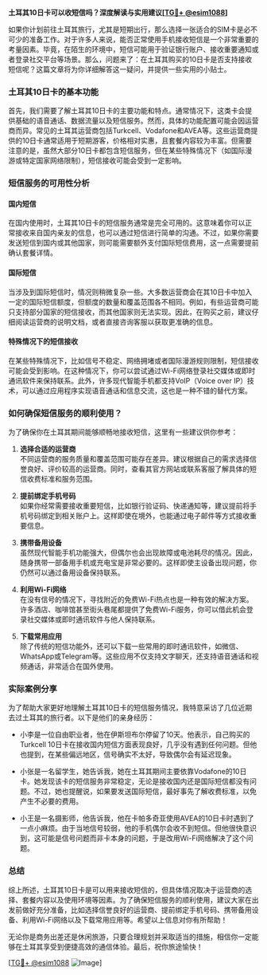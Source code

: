 **土耳其10日卡可以收短信吗？深度解读与实用建议[[TG💪+ @esim1088](https://t.me/s/esim1088)]**

如果你计划前往土耳其旅行，尤其是短期出行，那么选择一张适合的SIM卡是必不可少的准备工作。对于许多人来说，能否正常使用手机接收短信是一个非常重要的考量因素。毕竟，在陌生的环境中，短信可能用于验证银行账户、接收重要通知或者登录社交平台等场景。那么，问题来了：在土耳其购买的10日卡是否支持接收短信呢？这篇文章将为你详细解答这一疑问，并提供一些实用的小贴士。

### 土耳其10日卡的基本功能

首先，我们需要了解土耳其10日卡的主要功能和特点。通常情况下，这类卡会提供基础的语音通话、数据流量以及短信服务。然而，具体的功能配置可能会因运营商而异。常见的土耳其运营商包括Turkcell、Vodafone和AVEA等。这些运营商提供的10日卡通常适用于短期游客，价格相对实惠，且套餐内容较为丰富。但需要注意的是，虽然大部分10日卡都包含短信服务，但在某些特殊情况下（如国际漫游或特定国家网络限制），短信接收可能会受到一定影响。

### 短信服务的可用性分析

#### 国内短信
在国内使用时，土耳其10日卡的短信服务通常是完全可用的。这意味着你可以正常接收来自国内亲友的信息，也可以通过短信进行简单的沟通。不过，如果你需要发送短信到国内或其他国家，则可能需要额外支付国际短信费用，这一点需要提前确认套餐详情。

#### 国际短信
当涉及到国际短信时，情况则稍微复杂一些。大多数运营商会在其10日卡中加入一定的国际短信额度，但额度的数量和覆盖范围各不相同。例如，有些运营商可能只支持部分国家的短信接收，而其他国家则无法实现。因此，在购买之前，建议仔细阅读运营商的说明文档，或者直接咨询客服以获取更准确的信息。

#### 特殊情况下的短信接收
在某些特殊情况下，比如信号不稳定、网络拥堵或者国际漫游规则限制，短信接收可能会受到影响。在这种情况下，你可以尝试通过Wi-Fi网络登录社交媒体或即时通讯软件来保持联系。此外，许多现代智能手机都支持VoIP（Voice over IP）技术，可以通过应用程序实现语音通话和信息交流，这也是一种不错的替代方案。

### 如何确保短信服务的顺利使用？

为了确保你在土耳其期间能够顺畅地接收短信，这里有一些建议供你参考：

1. **选择合适的运营商**  
   不同运营商的服务质量和覆盖范围可能存在差异。建议根据自己的需求选择信誉良好、评价较高的运营商。同时，查看其官方网站或联系客服了解具体的短信收费标准和服务范围。

2. **提前绑定手机号码**  
   如果你经常需要接收重要短信，比如银行验证码、快递通知等，建议提前将手机号码绑定到相关账户上。这样即使在境外，也能通过电子邮件等方式接收重要信息。

3. **携带备用设备**  
   虽然现代智能手机功能强大，但偶尔也会出现故障或电池耗尽的情况。因此，随身携带一部备用手机或充电宝是非常必要的。这样即使主设备出现问题，你仍然可以通过备用设备保持联系。

4. **利用Wi-Fi网络**  
   在没有信号的情况下，寻找附近的免费Wi-Fi热点也是一种有效的解决方案。许多酒店、咖啡馆甚至街头巷尾都提供了免费Wi-Fi服务，你可以借此机会登录社交媒体或即时通讯软件与他人保持联系。

5. **下载常用应用**  
   除了传统的短信功能外，还可以下载一些常用的即时通讯软件，如微信、WhatsApp或Telegram等。这些应用不仅支持文字聊天，还支持语音通话和视频通话，非常适合在国外使用。

### 实际案例分享

为了帮助大家更好地理解土耳其10日卡的短信服务情况，我特意采访了几位近期去过土耳其的旅行者。以下是他们的亲身经历：

- 小李是一位自由职业者，他在伊斯坦布尔停留了10天。他表示，自己购买的Turkcell 10日卡在接收国内短信方面表现良好，几乎没有遇到任何问题。但他也提到，在某些偏远地区，信号确实不太好，导致偶尔会有延迟现象。
  
- 小张是一名留学生，她告诉我，她在土耳其期间主要依靠Vodafone的10日卡。她发现该卡的短信服务非常稳定，无论是接收国内还是国际短信都没有问题。不过，她也提醒说，如果要发送国际短信，最好事先了解收费标准，以免产生不必要的费用。

- 小王是一名摄影师，他告诉我，他在卡帕多奇亚使用AVEA的10日卡时遇到了一点小麻烦。由于当地信号较弱，他的手机偶尔会收不到短信。但他很快意识到，这可能是信号问题而非卡本身的问题，于是改用Wi-Fi网络解决了这个问题。

### 总结

综上所述，土耳其10日卡是可以用来接收短信的，但具体情况取决于运营商的选择、套餐内容以及使用环境等因素。为了确保短信服务的顺利使用，建议大家在出发前做好充分准备，比如选择信誉良好的运营商、提前绑定手机号码、携带备用设备、利用Wi-Fi网络以及下载常用应用等。希望以上信息对你有所帮助！

无论你是商务出差还是休闲旅游，只要合理规划并采取适当的措施，相信你一定能够在土耳其享受到便捷高效的通信体验。最后，祝你旅途愉快！

[[TG💪+ @esim1088](https://t.me/s/esim1088) ![Image](https://i.postimg.cc/4NQfJmqS/Snipaste-2025-05-13-00-14-12.png)]